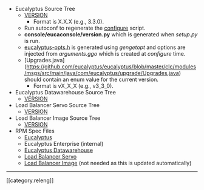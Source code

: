   * Eucalyptus Source Tree
      * [VERSION](https://github.com/eucalyptus/eucalyptus/blob/master/VERSION)
          * Format is X.X.X (e.g., 3.3.0).
      * Run autoconf to regenerate the [configure](https://github.com/eucalyptus/eucalyptus/blob/master/configure) script.
      * **console/eucaconsole/version.py** which is generated when _setup.py_ is run.
      * [eucalyptus-opts.h](https://github.com/eucalyptus/eucalyptus/blob/master/clc/modules/bootstrap/src/main/native/eucalyptus-opts.h) is generated using _gengetopt_ and options are injected from _arguments.ggo_ which is created at _configure_ time.
      * [Upgrades.java] (https://github.com/eucalyptus/eucalyptus/blob/master/clc/modules/msgs/src/main/java/com/eucalyptus/upgrade/Upgrades.java) should contain an enum value for the current version.
          * Format is vX_X_X (e.g., v3_3_0).
  * Eucalyptus Datawarehouse Source Tree
      * [VERSION](https://github.com/eucalyptus/bodega/blob/master/VERSION)
  * Load Balancer Servo Source Tree
      * [VERSION](https://github.com/eucalyptus/load-balancer-servo/blob/master/VERSION)
  * Load Balancer Image Source Tree
      * [VERSION](https://github.com/eucalyptus/load-balancer-image/blob/master/VERSION)
  * RPM Spec Files
      * [Eucalyptus](https://github.com/eucalyptus/eucalyptus-rpmspec/blob/master/eucalyptus.spec)
      * Eucalyptus Enterprise (internal)
      * [Eucalyptus Datawarehouse](https://github.com/eucalyptus/bodega-rpmspec/blob/master/bodega.spec)
      * [Load Balancer Servo](https://github.com/eucalyptus/load-balancer-servo/blob/master/load-balancer-servo.spec)
      * [Load Balancer Image](https://github.com/eucalyptus/load-balancer-image/blob/master/eucalyptus-load-balancer-image.spec) (not needed as this is updated automatically)

*****

[[category.releng]]